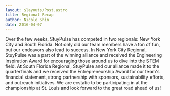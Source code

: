 ```yaml
---
layout: $layouts/Post.astro
title: Regional Recap
author: Nicole Shin
date: 2016-04-07
---
```

Over the few weeks, StuyPulse has competed in two regionals: New York City and South Florida. Not only did our team members have a ton of fun, but our endeavors also lead to success. In New York City Regional, StuyPulse was a part of the winning alliance and received the Engineering Inspiration Award for encouraging those around us to dive into the STEM field. At South Florida Regional, StuyPulse and our alliance made it to the quarterfinals and we received the Entrepreneurship Award for our team's financial statement, strong partnership with sponsors, sustainability efforts, and outreach initiatives. We are ecstatic to be participating in at the championship at St. Louis and look forward to the great road ahead of us!